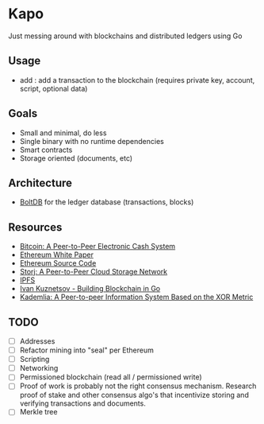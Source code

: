 Kapo
====

Just messing around with blockchains and distributed ledgers using Go

Usage
-----

- add : add a transaction to the blockchain (requires private key, account, script, optional data)

Goals
-----

- Small and minimal, do less
- Single binary with no runtime dependencies
- Smart contracts
- Storage oriented (documents, etc)


Architecture
------------

- [BoltDB](https://github.com/boltdb/bolt) for the ledger database (transactions, blocks)


Resources
---------

- [Bitcoin: A Peer-to-Peer Electronic Cash System](https://bitcoin.org/bitcoin.pdf)
- [Ethereum White Paper](https://github.com/ethereum/wiki/wiki/White-Paper)
- [Ethereum Source Code](https://github.com/ethereum/go-ethereum/)
- [Storj: A Peer-to-Peer Cloud Storage Network](https://storj.io/storj.pdf)
- [IPFS](https://ipfs.io/)
- [Ivan Kuznetsov - Building Blockchain in Go](https://jeiwan.cc/tags/blockchain/)
- [Kademlia: A Peer-to-peer Information System Based on the XOR Metric](https://pdos.csail.mit.edu/~petar/papers/maymounkov-kademlia-lncs.pdf)


TODO
----

- [ ] Addresses
- [ ] Refactor mining into "seal" per Ethereum
- [ ] Scripting
- [ ] Networking
- [ ] Permissioned blockchain (read all / permissioned write)
- [ ] Proof of work is probably not the right consensus mechanism. Research proof of stake and other consensus algo's that incentivize storing and verifying transactions and documents.
- [ ] Merkle tree
